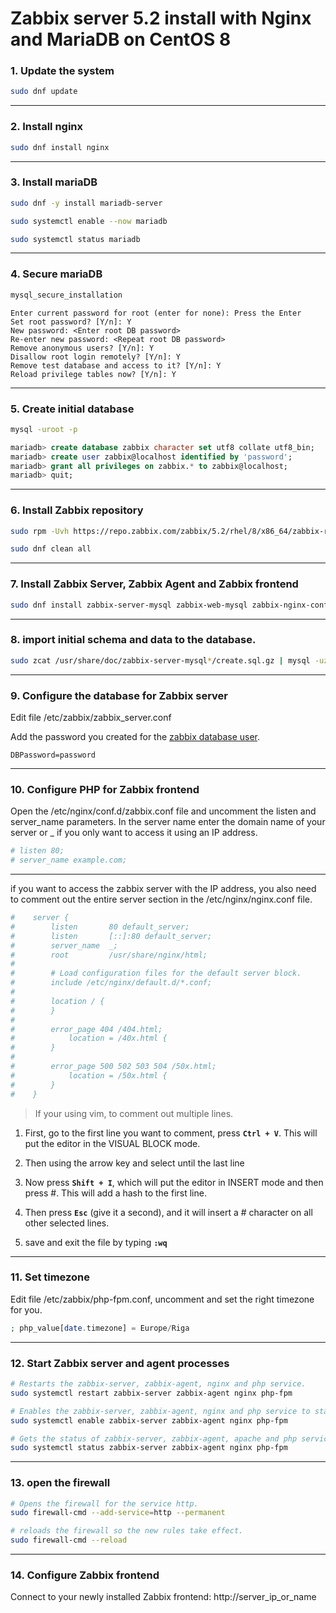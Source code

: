 # Zabbix server 5.2 install with Nginx and MariaDB on CentOS 8

### 1. Update the system

```bash
sudo dnf update
```
------
### 2. Install nginx

```bash
sudo dnf install nginx
```
------
### 3. Install mariaDB

```bash
sudo dnf -y install mariadb-server

sudo systemctl enable --now mariadb

sudo systemctl status mariadb
```
------
### 4. Secure mariaDB

```bash
mysql_secure_installation
```

```
Enter current password for root (enter for none): Press the Enter
Set root password? [Y/n]: Y
New password: <Enter root DB password>
Re-enter new password: <Repeat root DB password>
Remove anonymous users? [Y/n]: Y
Disallow root login remotely? [Y/n]: Y
Remove test database and access to it? [Y/n]: Y
Reload privilege tables now? [Y/n]: Y
```
------
### 5. Create initial database

```bash
mysql -uroot -p
```

```sql
mariadb> create database zabbix character set utf8 collate utf8_bin;
mariadb> create user zabbix@localhost identified by 'password';
mariadb> grant all privileges on zabbix.* to zabbix@localhost;
mariadb> quit;
```
------
### 6. Install Zabbix repository

```bash
sudo rpm -Uvh https://repo.zabbix.com/zabbix/5.2/rhel/8/x86_64/zabbix-release-5.2-1.el8.noarch.rpm

sudo dnf clean all
```
------
### 7. Install Zabbix Server, Zabbix Agent and Zabbix frontend

```bash
sudo dnf install zabbix-server-mysql zabbix-web-mysql zabbix-nginx-conf zabbix-agent
```
------
### 8. import initial schema and data to the database.

```bash
sudo zcat /usr/share/doc/zabbix-server-mysql*/create.sql.gz | mysql -uzabbix -p zabbix
```
------
### 9. Configure the database for Zabbix server

Edit file /etc/zabbix/zabbix_server.conf

Add the password you created for the [zabbix database user](#5-create-initial-database).

```
DBPassword=password
```
------
### 10. Configure PHP for Zabbix frontend

Open the /etc/nginx/conf.d/zabbix.conf file and uncomment the listen and server_name parameters. In the server name enter the domain name of your server or _ if you only want to access it using an IP address.

```bash
# listen 80;
# server_name example.com;
```

------

if you want to access the zabbix server with the IP address, you also need to comment out the entire server section in the /etc/nginx/nginx.conf file.

```conf
#    server {
#        listen       80 default_server;
#        listen       [::]:80 default_server;
#        server_name  _;
#        root         /usr/share/nginx/html;
#
#        # Load configuration files for the default server block.
#        include /etc/nginx/default.d/*.conf;
#
#        location / {
#        }
#
#        error_page 404 /404.html;
#            location = /40x.html {
#        }
#
#        error_page 500 502 503 504 /50x.html;
#            location = /50x.html {
#        }
#    }
```

> If your using vim, to comment out multiple lines.

1. First, go to the first line you want to comment, press **`Ctrl + V`**. This will put the editor in the VISUAL BLOCK mode.

2. Then using the arrow key and select until the last line

3. Now press **`Shift + I`**, which will put the editor in INSERT mode and then press #. This will add a hash to the first line.

4. Then press **`Esc`** (give it a second), and it will insert a # character on all other selected lines.

5. save and exit the file by typing **`:wq`**

------

### 11. Set timezone

Edit file /etc/zabbix/php-fpm.conf, uncomment and set the right timezone for you.

```php
; php_value[date.timezone] = Europe/Riga
```
-------

### 12. Start Zabbix server and agent processes

```bash
# Restarts the zabbix-server, zabbix-agent, nginx and php service.
sudo systemctl restart zabbix-server zabbix-agent nginx php-fpm

# Enables the zabbix-server, zabbix-agent, nginx and php service to start automatically after a reboot.
sudo systemctl enable zabbix-server zabbix-agent nginx php-fpm

# Gets the status of zabbix-server, zabbix-agent, apache and php service.
sudo systemctl status zabbix-server zabbix-agent nginx php-fpm
```

------

### 13. open the firewall

```bash
# Opens the firewall for the service http.
sudo firewall-cmd --add-service=http --permanent

# reloads the firewall so the new rules take effect.
sudo firewall-cmd --reload
```

--------

### 14. Configure Zabbix frontend

Connect to your newly installed Zabbix frontend: http://server_ip_or_name

